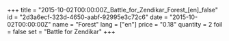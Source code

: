 +++
title = "2015-10-02T00:00:00Z_Battle_for_Zendikar_Forest_[en]_false"
id = "2d3a6ecf-323d-4650-aabf-92995e3c72c6"
date = "2015-10-02T00:00:00Z"
name = "Forest"
lang = ["en"]
price = "0.18"
quantity = 2
foil = false
set = "Battle for Zendikar"
+++
